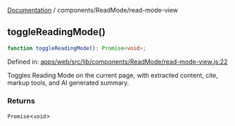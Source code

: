 [Documentation](../../modules.md) / components/ReadMode/read-mode-view

## toggleReadingMode()

```ts
function toggleReadingMode(): Promise<void>;
```

Defined in: [apps/web/src/lib/components/ReadMode/read-mode-view.js:22](https://github.com/vtempest/ai-research-agent/tree/master/apps/web/src/lib/components/ReadMode/read-mode-view.js#L22)

Toggles Reading Mode on the current page, with extracted content,
cite, markup tools, and AI generated summary.

### Returns

`Promise`&lt;`void`&gt;
